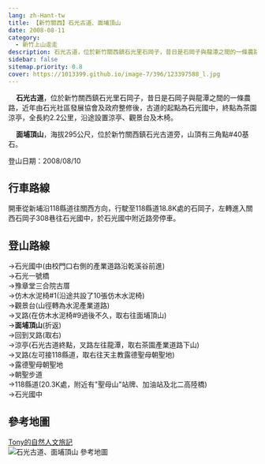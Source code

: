 ```yaml
---
lang: zh-Hant-tw
title: 【新竹關西】石光古道、面埔頂山
date: 2008-08-11
category: 
  - 新竹上山走走
description: 石光古道，位於新竹關西鎮石光里石岡子，昔日是石岡子與龍潭之間的一條農路，近年由石光社區發展協會及政府整修後，古道的起點為石光國中，終點為茶園涼亭，全長約2.2公里，沿途設置涼亭、觀景台及木椅。 面埔頂山，海拔295公尺，位於新竹關西鎮石光古道旁，山頂有三角點#40基石。
sidebar: false
sitemap.priority: 0.8
cover: https://1013399.github.io/image-7/396/123397588_l.jpg
---
```


    **石光古道**，位於新竹關西鎮石光里石岡子，昔日是石岡子與龍潭之間的一條農路，近年由石光社區發展協會及政府整修後，古道的起點為石光國中，終點為茶園涼亭，全長約2.2公里，沿途設置涼亭、觀景台及木椅。  

    **面埔頂山**，海拔295公尺，位於新竹關西鎮石光古道旁，山頂有三角點#40基石。

<!-- more -->

登山日期：2008/08/10

## 行車路線
開車從新埔沿118縣道往關西方向，行駛至118縣道18.8K處的石岡子，左轉進入關西石岡子308巷往石光國中，於石光國中附近路旁停車。

## 登山路線
→石光國中(由校門口右側的產業道路沿乾溪谷前進)  
→石光一號橋  
→豫章堂三合院古厝  
→仿木水泥椅#1(沿途共設了10張仿木水泥椅)  
→觀景台(山徑轉為水泥產業道路)  
→叉路(在仿木水泥椅#9過後不久，取右往面埔頂山)  
→**面埔頂山**(折返)  
→回到叉路(取右)  
→涼亭(石光古道終點，叉路左往龍潭，取右茶園產業道路下山)  
→叉路(左可接118縣道，取右往天主教露德聖母朝聖地)  
→露德聖母朝聖地  
→朝聖步道  
→118縣道(20.3K處，附近有"聖母山"站牌、加油站及北二高陸橋)  
→石光國中

## 參考地圖
[Tony的自然人文旅記](http://www.tonyhuang39.com/tony0438/tony0438.html)  
![石光古道、面埔頂山 參考地圖](https://1013399.github.io/image-7/396/123397588_l.jpg)